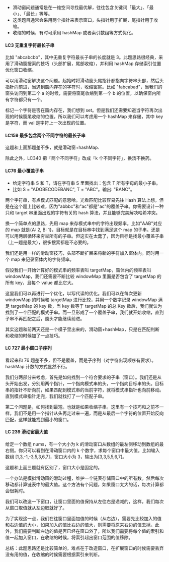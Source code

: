 - 滑动窗问题通常是在一维空间寻找最优解，往往包含关键词「最大」、「最小」、「最长」等等。
- 这类题目通常会采用两个指针来表示窗口，头指针用于扩展，尾指针用于收缩。
- 收缩的时候，有时可采用 hashMap 或者索引数组等方式优化。

#### LC3 无重复字符最长子串

比如 "abcabcbb"，其中无重复字符最长子串的长度就是 3。此题思路很经典，采用了滑动窗搜索的技巧（头部扩展，尾部收缩），并利用 hashMap 存储索引位置优化窗口收缩。

可以用滑动窗解决这个问题。起始时将滑动窗头尾指针都指向字符串头部，然后头指针向前进，当遇到窗内存在的字符时，收缩窗尾。比如 "fabcabad"，当我们的窗头访问到第二个 a 的时候，需要将窗尾收缩到第一个 b 的位置，以确保窗内所有字符都只有一个。

标记一个字符是否在窗内存在，我们想到 set。但是我们还需要知道当字符再次出现的时候窗尾收缩的位置，所以我们可以考虑用一个 hashMap 来存储，其中 key 是字符，而 val 是字符上一次出现的位置。

#### LC159 最多包含两个不同字符的最长子串

这题和上面那题差不多，就是滑动窗+hashMap.

除此之外，LC340 把「两个不同字符」改成「k 个不同字符」，换汤不换药。

#### LC76 最小覆盖子串

- 给定字符串 S 和 T，请在字符串 S 里面找出：包含 T 所有字母的最小子串。
- 比如 S = "ADOBECODEBANC", T = "ABC"。输出: "BANC"。

两个字符串，有点模式匹配的意思哈。光看匹配比较容易先往 Hash 算法上想，但是在这个题上比较难，因为"abbbc"和"ac"都是"ac"的覆盖子串。你需要设计一种只和 target 串里面出现的字符有关的 hash 算法，并且能够完美解决哈希冲突。

换一个简单点的思路，先用 map 来存模式串中的字符出现频率。比如"AAB"对应的 map 就是{A: 2, B: 1}，目标就是在目标串中找到满足这个 map 的子串。还是可以用两层循环来穷举所有的子串。但这实在太蠢了，因为目标是找最小覆盖子串（上一题是最大），很多搜索都是不必要的。

我们还是用一样的滑动窗技巧，头部不断扩展来将新的字符加入窗体内。同时用一个 map 来记录窗体内的字符频率。

假设我们一开始计算好的模式串的频率表叫 targetMap，窗体内的频率表叫 windowMap，我们还需要不断比较 windowMap 里面是否包含了 targetMap 的所有 key，且每个 value 都比它大。

这里我们可以再进行一个优化，以写代读的优化。我们可以在每次更新 windowMap 的时候和 targetMap 进行比较，并用一个数字记录 windowMap 满足 targetMap 的 key 数，当 key 数等于 targetMap 的总 Key 数后，我们就认为找到了一个匹配的模式子串。而一旦形成了一个覆盖子串，我们就开始收缩，直到子串不再匹配之后，窗头才能继续前进。

其实这题和前两天还是一个模子里出来的，滑动窗+hashMap，只是在匹配判断和收缩的时候加了一点技巧。

#### LC 727 最小窗口子序列

看起来和 76 题差不多，但不是覆盖，而是子序列（对字符出现顺序有要求）。hashMap 计数的方式显然不行。

我们分两部分来考虑，首先是如何找到一个符合要求的子串（窗口）。我们还是从头开始出发，分别用两个指针，一个指向模式串的头，一个指向目标串的头。目标串的指针不断向前，如果匹配到模式串的当前字符，就将模式串指针也向前移动。直到模式串指针走完，我们就找打了一个匹配子串。

第二个问题是，如何找到最短。也就是如果收缩子串。这里有一个技巧和之前不一样，我们不是用一个指针从头再走过来一遍，而是从最后一个字符的位置开始反向匹配，这样就能找到最小的窗口。

#### LC 239 滑动窗最大值

给定一个数组 nums，有一个大小为 k 的滑动窗口从数组的最左侧移动到数组的最右侧。你只可以看到在滑动窗口内的 k 个数字，求每个窗口中最大值。比如输入数组 [1,3,-1,-3,5,3,6,7]，窗口大小为 3，输出为[3,3,5,5,6,7]。

这题和上面三题就有区别了，窗口大小是固定的。

一个办法是模拟滑动窗的滑动过程，维护一个链表存储窗口中的所有数。然后每次移动都计算链表中的最大值。这个方法有个问题，如果窗口太大的话，每次计算都会很耗时。

我们可以改造一下窗口，让窗口里面的值保持从左往右是递减的，这样，我们每次从窗口取值就从左边取就好了。

为了实现这一点，我们在往窗口里面加值的时候（从右边），需要先比较加入的值和右边值的大小，如果加入的值比右边的值大，则需要将原来右边的值去掉。此外，我们需要判断左边的值是否已经在窗口外了，所以我们需要将每个值的索引和值一起加入窗口，在收缩的时候，将索引超出窗口范围的值移除。

总结：此题思路还是比较简单的，难点在于改造窗口，在扩展窗口的时候需要丢弃没有用的值，在收缩的时候需要根据索引来判断。
